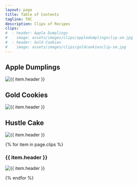 ```yaml
---
layout: page
title: Table of Contents
tagline: TOC
description: Clips of Recipes
clips:
#  - header: Apple Dumplings
#    image: assets/images/clips/appledumplingsclip-sm.jpg
#  - header: Gold Cookies
#    image: assets/images/clips/goldcookiesclip-sm.jpg
---
```


## Apple Dumplings

<img alt="{{ item.header }}" src="https://illinifanboy.github.io/assets/images/clips/appledumplingsclip-sm.jpg">

## Gold Cookies

<img alt="{{ item.header }}" src="https://illinifanboy.github.io/assets/images/clips/goldcookiesclip-sm.jpg">

## Hustle Cake

<img alt="{{ item.header }}" src="https://illinifanboy.github.io/assets/images/clips/hustlecakeclip-sm.jpg">



{% for item in page.clips %}

### {{ item.header }}

<img alt="{{ item.header }}" src="https://illinifanboy.github.io/{{ item.image }}">

{% endfor %}


